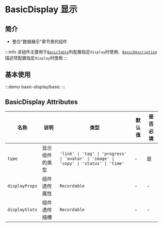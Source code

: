 # BasicDisplay 显示

## 简介

- 整合"数据展示"章节里的组件

:::info
该组件主要用于[`BasicTable`](/components/basic-table)列配置指定`display`时使用、[`BasicDescription`](/components/basic-description)描述项配置指定`display`时使用
:::

## 基本使用

:::demo
basic-display/basic
:::

## BasicDisplay Attributes

| 名称           | 说明           | 类型                                                                                   | 默认值 | 是否必填 |
| -------------- | -------------- | -------------------------------------------------------------------------------------- | ------ | -------- |
| `type`         | 显示组件的类型 | `'link' \| 'tag' \| 'progress' \| 'avatar' \| 'image' \| 'copy' \| 'status' \| 'time'` | -      | 是       |
| `displayProps` | 组件透传属性   | `Recordable`                                                                           | -      | -        |
| `displaySlots` | 组件透传插槽   | `Recordable`                                                                           | -      | -        |
